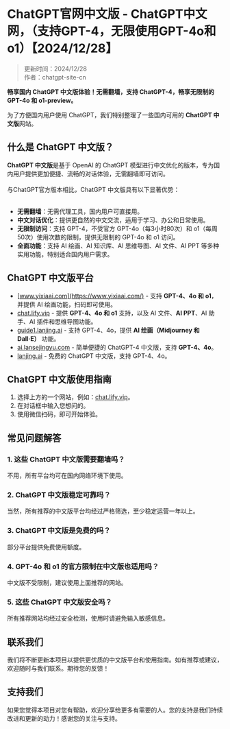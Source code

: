 # ChatGPT官网中文版 - ChatGPT中文网，（支持GPT-4，无限使用GPT-4o和o1）【2024/12/28】

> 更新时间：2024/12/28 <br />
> 作者：chatgpt-site-cn  

**畅享国内 ChatGPT 中文版体验！无需翻墙，支持 ChatGPT-4，畅享无限制的 GPT-4o 和 o1-preview。**

为了方便国内用户使用 ChatGPT，我们特别整理了一些国内可用的 **ChatGPT 中文版**网站。

## 什么是 ChatGPT 中文版？

**ChatGPT 中文版**是基于 OpenAI 的 ChatGPT 模型进行中文优化的版本，专为国内用户提供更加便捷、流畅的对话体验，无需翻墙即可访问。<br />
<br />
与ChatGPT官方版本相比，ChatGPT 中文版具有以下显著优势：<br />
<br />
- **无需翻墙**：无需代理工具，国内用户可直接用。
- **中文对话优化**：提供更自然的中文交流，适用于学习、办公和日常使用。
- **无限制访问**：支持 GPT-4，不受官方 GPT-4o（每3小时80次）和 o1（每周50次）使用次数的限制，提供无限制的 GPT-4o 和 o1 访问。
- **全面功能**：支持 AI 绘画、AI 知识库、AI 思维导图、AI 文件、AI PPT 等多种实用功能，特别适合国内用户需求。

## ChatGPT 中文版平台

- [www.yixiaai.com](https://www.yixiaai.com/) - 支持 **GPT-4、4o 和 o1**，并提供 AI 绘画功能，扫码即可使用。
- [chat.lify.vip](https://chat.lify.vip/) - 提供 **GPT-4、4o 和 o1** 支持，以及 AI 文件、**AI PPT**、AI 助手、AI 插件和思维导图功能。
- [guide1.lanjing.ai](https://guide1.lanjing.ai/) - 支持 GPT-4、4o，提供 **AI 绘画（Midjourney 和 Dall·E）** 功能。
- [ai.lansejingyu.com](https://ai.lansejingyu.com/) - 简单便捷的 ChatGPT-4 中文版，支持 **GPT-4、4o**。
- [lanjing.ai](https://lanjing.ai/) - 免费的 ChatGPT 中文版，支持 GPT-4、4o。

## ChatGPT 中文版使用指南

1. 选择上方的一个网站，例如：[chat.lify.vip](https://chat.lify.vip/)。
2. 在对话框中输入您想问的。
3. 使用微信扫码，即可开始体验。

## 常见问题解答

### 1. 这些 ChatGPT 中文版需要翻墙吗？
不用，所有平台均可在国内网络环境下使用。

### 2. ChatGPT 中文版稳定可靠吗？
当然，所有推荐的中文版平台均经过严格筛选，至少稳定运营一年以上。

### 3. ChatGPT 中文版是免费的吗？
部分平台提供免费使用额度。

### 4. GPT-4o 和 o1 的官方限制在中文版也适用吗？
中文版不受限制，建议使用上面推荐的网站。

### 5. 这些 ChatGPT 中文版安全吗？
所有推荐网站均经过安全检测，使用时请避免输入敏感信息。

## 联系我们

我们将不断更新本项目以提供更优质的中文版平台和使用指南。如有推荐或建议，欢迎随时与我们联系。期待您的反馈！

## 支持我们

如果您觉得本项目对您有帮助，欢迎分享给更多有需要的人。您的支持是我们持续改进和更新的动力！感谢您的关注与支持。

